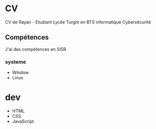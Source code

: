 # CV
CV de Rayan - Etudiant Lycée Turgot en BTS informatique Cybersécurité

## Compétences
J'ai des compétences en SISR
### systeme
- Window
- Linux
# dev
- HTML
- CSS
- JavaScript
  
